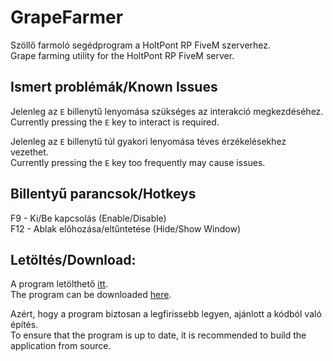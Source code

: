 # GrapeFarmer

Szöllő farmoló segédprogram a HoltPont RP FiveM szerverhez.\
Grape farming utility for the HoltPont RP FiveM server.

## Ismert problémák/Known Issues

Jelenleg az `E` billenytű lenyomása szükséges az interakció megkezdéséhez.\
Currently pressing the `E` key to interact is required.

Jelenleg az `E` billenytű túl gyakori lenyomása téves érzékelésekhez vezethet.\
Currently pressing the `E` key too frequently may cause issues.

## Billentyű parancsok/Hotkeys

F9  - Ki/Be kapcsolás (Enable/Disable)\
F12 - Ablak előhozása/eltűntetése (Hide/Show Window)

## Letöltés/Download:

A program letölthető [itt](https://github.com/Toarexer/GrapeFarmer/tree/master/Release/GrapeFarmer.exe).\
The program can be downloaded [here](https://github.com/Toarexer/GrapeFarmer/tree/master/Release/GrapeFarmer.exe).

Azért, hogy a program biztosan a legfirissebb legyen, ajánlott a kódból való építés.\
To ensure that the program is up to date, it is recommended to build the application from source.
